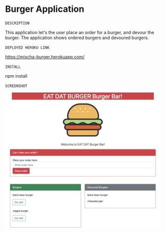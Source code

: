 # Burger Application

`` DESCRIPTION ``

This application let's the user place an order for a burger, and devour the burger. The application shows ordered burgers and devoured burgers.

`` DEPLOYED HEROKU LINK ``

https://mischa-burger.herokuapp.com/


`` INSTALL ``

npm install

`` SCREENSHOT ``

![Burger App](/public/images/SS1.png?raw=true)
